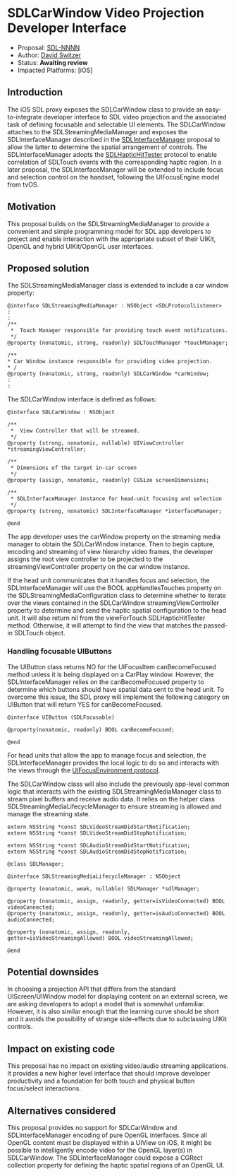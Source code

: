 # SDLCarWindow Video Projection Developer Interface* Proposal: [SDL-NNNN](NNNN-SDLScreen-SDLWindow-Projection.md)* Author: [David Switzer](https://github.com/davidswi)* Status: **Awaiting review*** Impacted Platforms: [iOS]## IntroductionThe iOS SDL proxy exposes the SDLCarWindow class to provide an easy-to-integrate developer interface to SDL video projection and the associated task of defining focusable and selectable UI elements. The SDLCarWindow attaches to the SDLStreamingMediaManager and exposes the SDLInterfaceManager described in the [SDLInterfaceManager](https://github.com/smartdevicelink/sdl_evolution/blob/master/proposals/0081-SDLInterfaceManager.md) proposal to allow the latter to determine the spatial arrangement of controls. The SDLInterfaceManager adopts the [SDLHapticHitTester](https://github.com/smartdevicelink/sdl_evolution/issues/270) protocol to enable correlation of SDLTouch events with the corresponding haptic region. In a later proposal, the SDLInterfaceManager will be extended to include focus and selection control on the handset, following the UIFocusEngine model from tvOS.## MotivationThis proposal builds on the SDLStreamingMediaManager to provide a convenient and simple programming model for SDL app developers to project and enable interaction with the appropriate subset of their UIKit, OpenGL and hybrid UIKit/OpenGL user interfaces.## Proposed solutionThe SDLStreamingMediaManager class is extended to include a car window property:```objc  @interface SDLStreamingMediaManager : NSObject <SDLProtocolListener>
:
:
/**
 *  Touch Manager responsible for providing touch event notifications.
 */
@property (nonatomic, strong, readonly) SDLTouchManager *touchManager;

/**
* Car Window instance responsible for providing video projection.
* /
@property (nonatomic, strong, readonly) SDLCarWindow *carWindow;
:
:
```The SDLCarWindow interface is defined as follows:

```objc
@interface SDLCarWindow : NSObject

/**
 *  View Controller that will be streamed.
 */
@property (strong, nonatomic, nullable) UIViewController *streamingViewController;

/**
 * Dimensions of the target in-car screen
 */
@property (assign, nonatomic, readonly) CGSize screenDimensions;

/**
 * SDLInterfaceManager instance for head-unit focusing and selection
 */
@property (strong, nonatomic) SDLInterfaceManager *interfaceManager;

@end
``` The app developer uses the carWindow property on the streaming media manager to obtain the SDLCarWindow instance. Then to begin capture, encoding and streaming of view hierarchy video frames, the developer assigns the root view controller to be projected to the streamingViewController property on the car window instance.If the head unit communicates that it handles focus and selection, the SDLInterfaceManager will use the BOOL appHandlesTouches property on the SDLStreamingMediaConfiguration class to determine whether to iterate over the views contained in the SDLCarWindow streamingViewController property to determine and send the haptic spatial configuration to the head unit. It will also return nil from the viewForTouch SDLHapticHitTester method. Otherwise, it will attempt to find the view that matches the passed-in SDLTouch object.

### Handling focusable UIButtons
The UIButton class returns NO for the UIFocusItem canBecomeFocused method unless it is being displayed on a CarPlay window. However, the SDLInterfaceManager relies on the canBecomeFocused property to determine which buttons should have spatial data sent to the head unit. To overcome this issue, the SDL proxy will implement the following category on UIButton that will return YES for canBecomeFocused.

```objc
@interface UIButton (SDLFocusable)

@property(nonatomic, readonly) BOOL canBecomeFocused;

@end
```

For head units that allow the app to manage focus and selection, the SDLInterfaceManager provides the local logic to do so and interacts with the views through the [UIFocusEnvironment protocol](https://developer.apple.com/documentation/uikit/uifocusenvironment). The SDLCarWindow class will also include the previously app-level common logic that interacts with the existing SDLStreamingMediaManager class to stream pixel buffers and receive audio data. It relies on the helper class SDLStreamingMediaLifecycleManager to ensure streaming is allowed and manage the streaming state.```objcextern NSString *const SDLVideoStreamDidStartNotification;extern NSString *const SDLVideoStreamDidStopNotification;extern NSString *const SDLAudioStreamDidStartNotification;extern NSString *const SDLAudioStreamDidStopNotification;@class SDLManager;@interface SDLStreamingMediaLifecycleManager : NSObject@property (nonatomic, weak, nullable) SDLManager *sdlManager;@property (nonatomic, assign, readonly, getter=isVideoConnected) BOOL videoConnected;@property (nonatomic, assign, readonly, getter=isAudioConnected) BOOL audioConnected;@property (nonatomic, assign, readonly, getter=isVideoStreamingAllowed) BOOL videoStreamingAllowed;@end```## Potential downsidesIn choosing a projection API that differs from the standard UIScreen/UIWindow model for displaying content on an external screen, we are asking developers to adopt a model that is somewhat unfamiliar. However, it is also similar enough that the learning curve should be short and it avoids the possibility of strange side-effects due to subclassing UIKit controls.## Impact on existing codeThis proposal has no impact on existing video/audio streaming applications. It provides a new higher level interface that should improve developer productivity and a foundation for both touch and physical button focus/select interactions.## Alternatives consideredThis proposal provides no support for SDLCarWindow and SDLInterfaceManager encoding of pure OpenGL interfaces. Since all OpenGL content must be displayed within a UIView on iOS, it might be possible to intelligently encode video for the OpenGL layer(s) in SDLCarWindow. The SDLInterfaceManager could expose a CGRect collection property for defining the haptic spatial regions of an OpenGL UI.